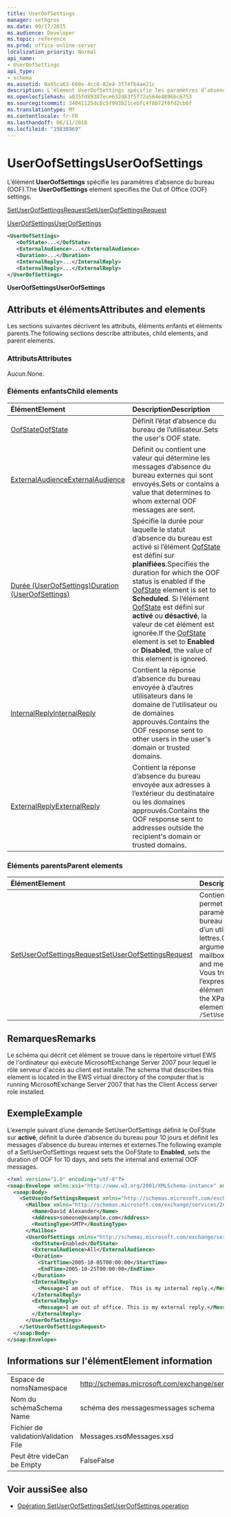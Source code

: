 ```yaml
---
title: UserOofSettings
manager: sethgros
ms.date: 09/17/2015
ms.audience: Developer
ms.topic: reference
ms.prod: office-online-server
localization_priority: Normal
api_name:
- UserOofSettings
api_type:
- schema
ms.assetid: 0a95ca63-660e-4cc0-82e4-3f74fb4ae21c
description: L’élément UserOofSettings spécifie les paramètres d’absence du bureau (OOF).
ms.openlocfilehash: a035fd89387ece632d83f5f72a564e4896bc6753
ms.sourcegitcommit: 34041125dc8c5f993b21cebfc4f8b72f0fd2cb6f
ms.translationtype: MT
ms.contentlocale: fr-FR
ms.lasthandoff: 06/11/2018
ms.locfileid: "19838969"
---
```

# <a name="useroofsettings"></a><span data-ttu-id="cf72c-103">UserOofSettings</span><span class="sxs-lookup"><span data-stu-id="cf72c-103">UserOofSettings</span></span>

<span data-ttu-id="cf72c-104">L’élément **UserOofSettings** spécifie les paramètres d’absence du bureau (OOF).</span><span class="sxs-lookup"><span data-stu-id="cf72c-104">The **UserOofSettings** element specifies the Out of Office (OOF) settings.</span></span> 
  
[<span data-ttu-id="cf72c-105">SetUserOofSettingsRequest</span><span class="sxs-lookup"><span data-stu-id="cf72c-105">SetUserOofSettingsRequest</span></span>](setuseroofsettingsrequest.md)
  
[<span data-ttu-id="cf72c-106">UserOofSettings</span><span class="sxs-lookup"><span data-stu-id="cf72c-106">UserOofSettings</span></span>](useroofsettings.md)
  
```xml
<UserOofSettings>
   <OofState>...</OofState>
   <ExternalAudience>...</ExternalAudience>
   <Duration>...</Duration>
   <InternalReply>...</InternalReply>
   <ExternalReply>...</ExternalReply>
</UserOofSettings>
```

 <span data-ttu-id="cf72c-107">**UserOofSettings**</span><span class="sxs-lookup"><span data-stu-id="cf72c-107">**UserOofSettings**</span></span>
## <a name="attributes-and-elements"></a><span data-ttu-id="cf72c-108">Attributs et éléments</span><span class="sxs-lookup"><span data-stu-id="cf72c-108">Attributes and elements</span></span>

<span data-ttu-id="cf72c-109">Les sections suivantes décrivent les attributs, éléments enfants et éléments parents.</span><span class="sxs-lookup"><span data-stu-id="cf72c-109">The following sections describe attributes, child elements, and parent elements.</span></span>
  
### <a name="attributes"></a><span data-ttu-id="cf72c-110">Attributs</span><span class="sxs-lookup"><span data-stu-id="cf72c-110">Attributes</span></span>

<span data-ttu-id="cf72c-111">Aucun.</span><span class="sxs-lookup"><span data-stu-id="cf72c-111">None.</span></span>
  
### <a name="child-elements"></a><span data-ttu-id="cf72c-112">Éléments enfants</span><span class="sxs-lookup"><span data-stu-id="cf72c-112">Child elements</span></span>

|<span data-ttu-id="cf72c-113">**Élément**</span><span class="sxs-lookup"><span data-stu-id="cf72c-113">**Element**</span></span>|<span data-ttu-id="cf72c-114">**Description**</span><span class="sxs-lookup"><span data-stu-id="cf72c-114">**Description**</span></span>|
|:-----|:-----|
|[<span data-ttu-id="cf72c-115">OofState</span><span class="sxs-lookup"><span data-stu-id="cf72c-115">OofState</span></span>](oofstate.md) <br/> |<span data-ttu-id="cf72c-116">Définit l’état d’absence du bureau de l’utilisateur.</span><span class="sxs-lookup"><span data-stu-id="cf72c-116">Sets the user's OOF state.</span></span>  <br/> |
|[<span data-ttu-id="cf72c-117">ExternalAudience</span><span class="sxs-lookup"><span data-stu-id="cf72c-117">ExternalAudience</span></span>](externalaudience.md) <br/> |<span data-ttu-id="cf72c-118">Définit ou contient une valeur qui détermine les messages d’absence du bureau externes qui sont envoyés.</span><span class="sxs-lookup"><span data-stu-id="cf72c-118">Sets or contains a value that determines to whom external OOF messages are sent.</span></span>  <br/> |
|[<span data-ttu-id="cf72c-119">Durée (UserOofSettings)</span><span class="sxs-lookup"><span data-stu-id="cf72c-119">Duration (UserOofSettings)</span></span>](duration-useroofsettings.md) <br/> |<span data-ttu-id="cf72c-120">Spécifie la durée pour laquelle le statut d’absence du bureau est activé si l’élément [OofState](oofstate.md) est défini sur **planifiées**.</span><span class="sxs-lookup"><span data-stu-id="cf72c-120">Specifies the duration for which the OOF status is enabled if the [OofState](oofstate.md) element is set to **Scheduled**.</span></span> <span data-ttu-id="cf72c-121">Si l’élément [OofState](oofstate.md) est défini sur **activé** ou **désactivé**, la valeur de cet élément est ignorée.</span><span class="sxs-lookup"><span data-stu-id="cf72c-121">If the [OofState](oofstate.md) element is set to **Enabled** or **Disabled**, the value of this element is ignored.</span></span>  <br/> |
|[<span data-ttu-id="cf72c-122">InternalReply</span><span class="sxs-lookup"><span data-stu-id="cf72c-122">InternalReply</span></span>](internalreply.md) <br/> |<span data-ttu-id="cf72c-123">Contient la réponse d’absence du bureau envoyée à d’autres utilisateurs dans le domaine de l’utilisateur ou de domaines approuvés.</span><span class="sxs-lookup"><span data-stu-id="cf72c-123">Contains the OOF response sent to other users in the user's domain or trusted domains.</span></span>  <br/> |
|[<span data-ttu-id="cf72c-124">ExternalReply</span><span class="sxs-lookup"><span data-stu-id="cf72c-124">ExternalReply</span></span>](externalreply.md) <br/> |<span data-ttu-id="cf72c-125">Contient la réponse d’absence du bureau envoyée aux adresses à l’extérieur du destinataire ou les domaines approuvés.</span><span class="sxs-lookup"><span data-stu-id="cf72c-125">Contains the OOF response sent to addresses outside the recipient's domain or trusted domains.</span></span>  <br/> |
   
### <a name="parent-elements"></a><span data-ttu-id="cf72c-126">Éléments parents</span><span class="sxs-lookup"><span data-stu-id="cf72c-126">Parent elements</span></span>

|<span data-ttu-id="cf72c-127">**Élément**</span><span class="sxs-lookup"><span data-stu-id="cf72c-127">**Element**</span></span>|<span data-ttu-id="cf72c-128">**Description**</span><span class="sxs-lookup"><span data-stu-id="cf72c-128">**Description**</span></span>|
|:-----|:-----|
|[<span data-ttu-id="cf72c-129">SetUserOofSettingsRequest</span><span class="sxs-lookup"><span data-stu-id="cf72c-129">SetUserOofSettingsRequest</span></span>](setuseroofsettingsrequest.md) <br/> |<span data-ttu-id="cf72c-130">Contient les arguments permet de définir les paramètres d’absence du bureau et des messages d’un utilisateur de boîte aux lettres.</span><span class="sxs-lookup"><span data-stu-id="cf72c-130">Contains the arguments used to set a mailbox user's OOF settings and messages.</span></span>  <br/> <span data-ttu-id="cf72c-131">Vous trouverez ci-dessous l’expression XPath pour cet élément :</span><span class="sxs-lookup"><span data-stu-id="cf72c-131">The following is the XPath expression to this element:</span></span>  <br/>  `/SetUserOofSettingsRequest` <br/> |
   
## <a name="remarks"></a><span data-ttu-id="cf72c-132">Remarques</span><span class="sxs-lookup"><span data-stu-id="cf72c-132">Remarks</span></span>

<span data-ttu-id="cf72c-133">Le schéma qui décrit cet élément se trouve dans le répertoire virtuel EWS de l'ordinateur qui exécute MicrosoftExchange Server 2007 pour lequel le rôle serveur d'accès au client est installé.</span><span class="sxs-lookup"><span data-stu-id="cf72c-133">The schema that describes this element is located in the EWS virtual directory of the computer that is running MicrosoftExchange Server 2007 that has the Client Access server role installed.</span></span>
  
## <a name="example"></a><span data-ttu-id="cf72c-134">Exemple</span><span class="sxs-lookup"><span data-stu-id="cf72c-134">Example</span></span>

<span data-ttu-id="cf72c-135">L’exemple suivant d’une demande SetUserOofSettings définit le OoFState sur **activé**, définit la durée d’absence du bureau pour 10 jours et définit les messages d’absence du bureau internes et externes.</span><span class="sxs-lookup"><span data-stu-id="cf72c-135">The following example of a SetUserOofSettings request sets the OoFState to **Enabled**, sets the duration of OOF for 10 days, and sets the internal and external OOF messages.</span></span>
  
```xml
<?xml version="1.0" encoding="utf-8"?>
<soap:Envelope xmlns:xsi="http://www.w3.org/2001/XMLSchema-instance" xmlns:xsd="http://www.w3.org/2001/XMLSchema" xmlns:soap="http://schemas.xmlsoap.org/soap/envelope/">
  <soap:Body>
    <SetUserOofSettingsRequest xmlns="http://schemas.microsoft.com/exchange/services/2006/messages">
      <Mailbox xmlns="http://schemas.microsoft.com/exchange/services/2006/types">
        <Name>David Alexander</Name>
        <Address>someone@example.com</Address>
        <RoutingType>SMTP</RoutingType>
      </Mailbox>
      <UserOofSettings xmlns="http://schemas.microsoft.com/exchange/services/2006/types">
        <OofState>Enabled</OofState>
        <ExternalAudience>All</ExternalAudience>
        <Duration>
          <StartTime>2005-10-05T00:00:00</StartTime>
          <EndTime>2005-10-25T00:00:00</EndTime>
        </Duration>
        <InternalReply>
          <Message>I am out of office.  This is my internal reply.</Message>
        </InternalReply>
        <ExternalReply>
          <Message>I am out of office. This is my external reply.</Message>
        </ExternalReply>
      </UserOofSettings>
    </SetUserOofSettingsRequest>
  </soap:Body>
</soap:Envelope>
```

## <a name="element-information"></a><span data-ttu-id="cf72c-136">Informations sur l'élément</span><span class="sxs-lookup"><span data-stu-id="cf72c-136">Element information</span></span>

|||
|:-----|:-----|
|<span data-ttu-id="cf72c-137">Espace de noms</span><span class="sxs-lookup"><span data-stu-id="cf72c-137">Namespace</span></span>  <br/> |http://schemas.microsoft.com/exchange/services/2006/messages  <br/> |
|<span data-ttu-id="cf72c-138">Nom du schéma</span><span class="sxs-lookup"><span data-stu-id="cf72c-138">Schema Name</span></span>  <br/> |<span data-ttu-id="cf72c-139">schéma des messages</span><span class="sxs-lookup"><span data-stu-id="cf72c-139">messages schema</span></span>  <br/> |
|<span data-ttu-id="cf72c-140">Fichier de validation</span><span class="sxs-lookup"><span data-stu-id="cf72c-140">Validation File</span></span>  <br/> |<span data-ttu-id="cf72c-141">Messages.xsd</span><span class="sxs-lookup"><span data-stu-id="cf72c-141">Messages.xsd</span></span>  <br/> |
|<span data-ttu-id="cf72c-142">Peut être vide</span><span class="sxs-lookup"><span data-stu-id="cf72c-142">Can be Empty</span></span>  <br/> |<span data-ttu-id="cf72c-143">False</span><span class="sxs-lookup"><span data-stu-id="cf72c-143">False</span></span>  <br/> |
   
## <a name="see-also"></a><span data-ttu-id="cf72c-144">Voir aussi</span><span class="sxs-lookup"><span data-stu-id="cf72c-144">See also</span></span>

- [<span data-ttu-id="cf72c-145">Opération SetUserOofSettings</span><span class="sxs-lookup"><span data-stu-id="cf72c-145">SetUserOofSettings operation</span></span>](setuseroofsettings-operation.md)

